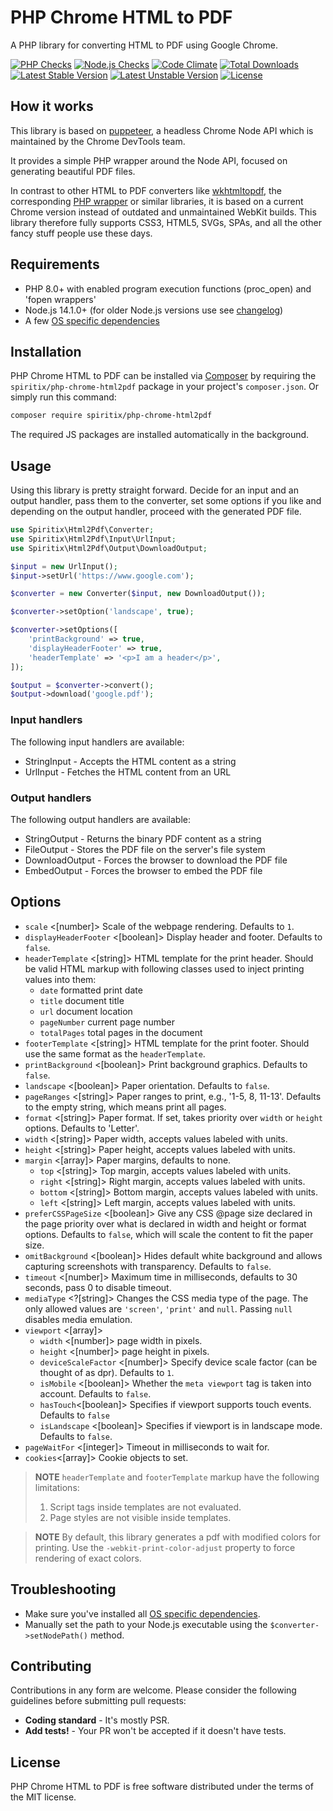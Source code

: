 # PHP Chrome HTML to PDF

A PHP library for converting HTML to PDF using Google Chrome.

[![PHP Checks](https://github.com/mnightingale/php-chrome-html2pdf/actions/workflows/php.yml/badge.svg)](https://github.com/mnightingale/php-chrome-html2pdf/actions/workflows/php.yml)
[![Node.js Checks](https://github.com/mnightingale/php-chrome-html2pdf/actions/workflows/js.yml/badge.svg)](https://github.com/mnightingale/php-chrome-html2pdf/actions/workflows/js.yml)
[![Code Climate](https://codeclimate.com/github/mnightingale/php-chrome-html2pdf/badges/gpa.svg)](https://codeclimate.com/mnightingale/spiritix/php-chrome-html2pdf)
[![Total Downloads](https://poser.pugx.org/spiritix/php-chrome-html2pdf/d/total.svg)](https://packagist.org/packages/spiritix/php-chrome-html2pdf)
[![Latest Stable Version](https://poser.pugx.org/spiritix/php-chrome-html2pdf/v/stable.svg)](https://packagist.org/packages/spiritix/php-chrome-html2pdf)
[![Latest Unstable Version](https://poser.pugx.org/spiritix/php-chrome-html2pdf/v/unstable.svg)](https://packagist.org/packages/spiritix/php-chrome-html2pdf)
[![License](https://poser.pugx.org/spiritix/php-chrome-html2pdf/license.svg)](https://packagist.org/packages/spiritix/php-chrome-html2pdf)

## How it works

This library is based on [puppeteer](https://github.com/GoogleChrome/puppeteer), a headless Chrome Node API which is 
maintained by the Chrome DevTools team.

It provides a simple PHP wrapper around the Node API, focused on generating beautiful PDF files.

In contrast to other HTML to PDF converters like [wkhtmltopdf](https://wkhtmltopdf.org/), the corresponding 
[PHP wrapper](https://github.com/spiritix/html-to-pdf) or similar libraries, it is based on a current Chrome version 
instead of outdated and unmaintained WebKit builds. This library therefore fully supports CSS3, HTML5, SVGs, SPAs, 
and all the other fancy stuff people use these days.

## Requirements

- PHP 8.0+ with enabled program execution functions (proc_open) and 'fopen wrappers'
- Node.js 14.1.0+ (for older Node.js versions use see [changelog](https://github.com/spiritix/php-chrome-html2pdf/blob/master/CHANGELOG.md))
- A few [OS specific dependencies](https://github.com/puppeteer/puppeteer/blob/main/docs/troubleshooting.md#chrome-headless-doesnt-launch-on-unix)

## Installation

PHP Chrome HTML to PDF can be installed via [Composer](http://getcomposer.org) by requiring the
`spiritix/php-chrome-html2pdf` package in your project's `composer.json`.
Or simply run this command:

```sh
composer require spiritix/php-chrome-html2pdf
```

The required JS packages are installed automatically in the background.

## Usage

Using this library is pretty straight forward. Decide for an input and an output handler, pass them to the converter, 
set some options if you like and depending on the output handler, proceed with the generated PDF file.

```php
use Spiritix\Html2Pdf\Converter;
use Spiritix\Html2Pdf\Input\UrlInput;
use Spiritix\Html2Pdf\Output\DownloadOutput;

$input = new UrlInput();
$input->setUrl('https://www.google.com');

$converter = new Converter($input, new DownloadOutput());

$converter->setOption('landscape', true);

$converter->setOptions([
    'printBackground' => true,
    'displayHeaderFooter' => true,
    'headerTemplate' => '<p>I am a header</p>',
]);

$output = $converter->convert();
$output->download('google.pdf');
```

### Input handlers

The following input handlers are available:

- StringInput - Accepts the HTML content as a string
- UrlInput - Fetches the HTML content from an URL

### Output handlers

The following output handlers are available:

- StringOutput - Returns the binary PDF content as a string
- FileOutput - Stores the PDF file on the server's file system
- DownloadOutput - Forces the browser to download the PDF file
- EmbedOutput - Forces the browser to embed the PDF file

## Options

- `scale` <[number]> Scale of the webpage rendering. Defaults to `1`.
- `displayHeaderFooter` <[boolean]> Display header and footer. Defaults to `false`.
- `headerTemplate` <[string]> HTML template for the print header. Should be valid HTML markup with following classes used to inject printing values into them:
    - `date` formatted print date
    - `title` document title
    - `url` document location
    - `pageNumber` current page number
    - `totalPages` total pages in the document
- `footerTemplate` <[string]> HTML template for the print footer. Should use the same format as the `headerTemplate`.
- `printBackground` <[boolean]> Print background graphics. Defaults to `false`.
- `landscape` <[boolean]> Paper orientation. Defaults to `false`.
- `pageRanges` <[string]> Paper ranges to print, e.g., '1-5, 8, 11-13'. Defaults to the empty string, which means print all pages.
- `format` <[string]> Paper format. If set, takes priority over `width` or `height` options. Defaults to 'Letter'.
- `width` <[string]> Paper width, accepts values labeled with units.
- `height` <[string]> Paper height, accepts values labeled with units.
- `margin` <[array]> Paper margins, defaults to none.
    - `top` <[string]> Top margin, accepts values labeled with units.
    - `right` <[string]> Right margin, accepts values labeled with units.
    - `bottom` <[string]> Bottom margin, accepts values labeled with units.
    - `left` <[string]> Left margin, accepts values labeled with units.
- `preferCSSPageSize` <[boolean]> Give any CSS @page size declared in the page priority over what is declared in width and height or format options. Defaults to `false`, which will scale the content to fit the paper size.
- `omitBackground` <[boolean]> Hides default white background and allows capturing screenshots with transparency. Defaults to `false`.
- `timeout` <[number]> Maximum time in milliseconds, defaults to 30 seconds, pass 0 to disable timeout.
- `mediaType` <?[string]> Changes the CSS media type of the page. The only allowed values are `'screen'`, `'print'` and `null`. Passing `null` disables media emulation.
- `viewport` <[array]>
    - `width` <[number]> page width in pixels.
    - `height` <[number]> page height in pixels.
    - `deviceScaleFactor` <[number]> Specify device scale factor (can be thought of as dpr). Defaults to `1`.
    - `isMobile` <[boolean]> Whether the `meta viewport` tag is taken into account. Defaults to `false`.
    - `hasTouch`<[boolean]> Specifies if viewport supports touch events. Defaults to `false`
    - `isLandscape` <[boolean]> Specifies if viewport is in landscape mode. Defaults to `false`.
- `pageWaitFor` <[integer]> Timeout in milliseconds to wait for.
- `cookies`<[array]> Cookie objects to set.
    
> **NOTE** `headerTemplate` and `footerTemplate` markup have the following limitations:
> 1. Script tags inside templates are not evaluated.
> 2. Page styles are not visible inside templates.

> **NOTE** By default, this library generates a pdf with modified colors for printing. Use the `-webkit-print-color-adjust`  property to force rendering of exact colors.

## Troubleshooting

- Make sure you've installed all [OS specific dependencies](https://github.com/puppeteer/puppeteer/blob/main/docs/troubleshooting.md#chrome-headless-doesnt-launch-on-unix).
- Manually set the path to your Node.js executable using the `$converter->setNodePath()` method.

## Contributing

Contributions in any form are welcome.
Please consider the following guidelines before submitting pull requests:

- **Coding standard** - It's mostly PSR. 
- **Add tests!** - Your PR won't be accepted if it doesn't have tests.

## License

PHP Chrome HTML to PDF is free software distributed under the terms of the MIT license.
